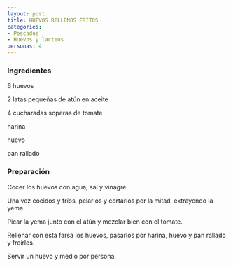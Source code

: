 ```yaml
---
layout: post
title: HUEVOS RELLENOS FRITOS
categories:
- Pescados
- Huevos y lacteos
personas: 4 
---
```

<h3>Ingredientes</h3>
6 huevos

2 latas pequeñas de atún en aceite

4 cucharadas soperas de tomate

harina

huevo

pan rallado

<h3>Preparación</h3>
Cocer los huevos con agua, sal y vinagre.

Una vez cocidos y fríos, pelarlos y cortarlos por la mitad, extrayendo la yema.

Picar la yema junto con el atún y mezclar bien con el tomate.

Rellenar con esta farsa los huevos, pasarlos por harina, huevo y pan rallado y freírlos.

Servir un huevo y medio por persona.
